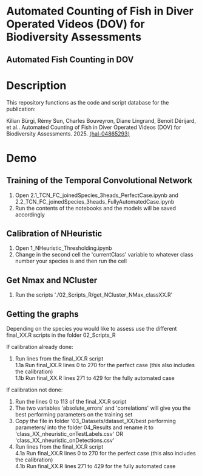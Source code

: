 # Automated Counting of Fish in Diver Operated Videos (DOV) for Biodiversity Assessments
## Automated Fish Counting in DOV


# Description
This repository functions as the code and script database for the publication:

Kilian Bürgi, Rémy Sun, Charles Bouveyron, Diane Lingrand, Benoit Dérijard, et al.. Automated Counting of Fish in Diver Operated Videos (DOV) for Biodiversity Assessments. 2025. [⟨hal-04865293⟩](https://hal.science/hal-04865293)


# Demo
## Training of the Temporal Convolutional Network
1. Open 2.1_TCN_FC_joinedSpecies_3heads_PerfectCase.ipynb and 2.2_TCN_FC_joinedSpecies_3heads_FullyAutomatedCase.ipynb
2. Run the contents of the notebooks and the models will be saved accordingly

## Calibration of NHeuristic
1. Open 1_NHeuristic_Thresholding.ipynb
2. Change in the second cell the 'currentClass' variable to whatever class number your species is and then run the cell

## Get Nmax and NCluster
1. Run the scripts './02_Scripts_R/get_NCluster_NMax_classXX.R'

## Getting the graphs
Depending on the species you would like to assess use the different final_XX.R scripts in the folder 02_Scripts_R

If calibration already done:
1. Run lines from the final_XX.R script \
  1.1a Run final_XX.R lines 0 to 270 for the perfect case (this also includes the calibration) \
  1.1b Run final_XX.R lines 271 to 429 for the fully automated case

If calibration not done:
1. Run the lines 0 to 113 of the final_XX.R script
2. The two variables 'absolute_errors' and 'correlations' will give you the best performing parameters on the training set
3. Copy the file in folder '03_Datasets/dataset_XX/best performing parameters/ into the folder 04_Results and rename it to 'class_XX_nheuristic_onTestLabels.csv' OR 'class_XX_nheuristic_onDetections.csv'
4. Run lines from the final_XX.R script \
  4.1a Run final_XX.R lines 0 to 270 for the perfect case (this also includes the calibration) \
  4.1b Run final_XX.R lines 271 to 429 for the fully automated case
